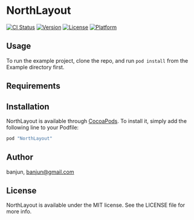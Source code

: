# NorthLayout

[![CI Status](http://img.shields.io/travis/banjun/NorthLayout.svg?style=flat)](https://travis-ci.org/banjun/NorthLayout)
[![Version](https://img.shields.io/cocoapods/v/NorthLayout.svg?style=flat)](http://cocoapods.org/pods/NorthLayout)
[![License](https://img.shields.io/cocoapods/l/NorthLayout.svg?style=flat)](http://cocoapods.org/pods/NorthLayout)
[![Platform](https://img.shields.io/cocoapods/p/NorthLayout.svg?style=flat)](http://cocoapods.org/pods/NorthLayout)

## Usage

To run the example project, clone the repo, and run `pod install` from the Example directory first.

## Requirements

## Installation

NorthLayout is available through [CocoaPods](http://cocoapods.org). To install
it, simply add the following line to your Podfile:

```ruby
pod "NorthLayout"
```

## Author

banjun, banjun@gmail.com

## License

NorthLayout is available under the MIT license. See the LICENSE file for more info.
